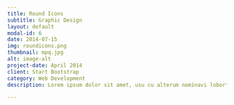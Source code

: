 ```yaml
---
title: Round Icons
subtitle: Graphic Design
layout: default
modal-id: 6
date: 2014-07-15
img: roundicons.png
thumbnail: mpq.jpg
alt: image-alt
project-date: April 2014
client: Start Bootstrap
category: Web Development
description: Lorem ipsum dolor sit amet, usu cu alterum nominavi lobortis. At duo novum diceret. Tantas apeirian vix et, usu sanctus postulant inciderint ut, populo diceret necessitatibus in vim. Cu eum dicam feugiat noluisse.

---
```

